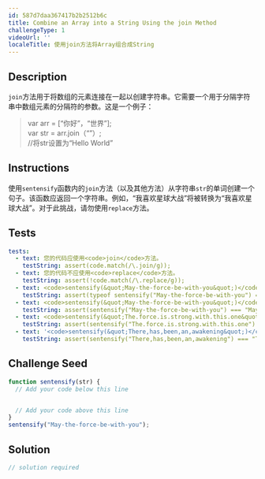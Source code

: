 ```yaml
---
id: 587d7daa367417b2b2512b6c
title: Combine an Array into a String Using the join Method
challengeType: 1
videoUrl: ''
localeTitle: 使用join方法将Array组合成String
---
```


## Description
<section id="description"> <code>join</code>方法用于将数组的元素连接在一起以创建字符串。它需要一个用于分隔字符串中数组元素的分隔符的参数。这是一个例子： <blockquote> var arr = [“你好”，“世界”]; <br> var str = arr.join（“”）; <br> //将str设置为“Hello World” </blockquote></section>

## Instructions
<section id="instructions">使用<code>sentensify</code>函数内的<code>join</code>方法（以及其他方法）从字符串<code>str</code>的单词创建一个句子。该函数应返回一个字符串。例如，“我喜欢星球大战”将被转换为“我喜欢星球大战”。对于此挑战，请勿使用<code>replace</code>方法。 </section>

## Tests
<section id='tests'>

```yml
tests:
  - text: 您的代码应使用<code>join</code>方法。
    testString: assert(code.match(/\.join/g));
  - text: 您的代码不应使用<code>replace</code>方法。
    testString: assert(!code.match(/\.replace/g));
  - text: <code>sentensify(&quot;May-the-force-be-with-you&quot;)</code>应该返回一个字符串。
    testString: assert(typeof sentensify("May-the-force-be-with-you") === "string");
  - text: <code>sentensify(&quot;May-the-force-be-with-you&quot;)</code>应该返回<code>&quot;May the force be with you&quot;</code> 。
    testString: assert(sentensify("May-the-force-be-with-you") === "May the force be with you");
  - text: <code>sentensify(&quot;The.force.is.strong.with.this.one&quot;)</code>应该返回<code>&quot;The force is strong with this one&quot;</code> 。
    testString: assert(sentensify("The.force.is.strong.with.this.one") === "The force is strong with this one");
  - text: '<code>sentensify(&quot;There,has,been,an,awakening&quot;)</code>应该回归<code>&quot;There has been an awakening&quot;</code> 。'
    testString: assert(sentensify("There,has,been,an,awakening") === "There has been an awakening");

```

</section>

## Challenge Seed
<section id='challengeSeed'>

<div id='js-seed'>

```js
function sentensify(str) {
  // Add your code below this line


  // Add your code above this line
}
sentensify("May-the-force-be-with-you");

```

</div>



</section>

## Solution
<section id='solution'>

```js
// solution required
```
</section>
